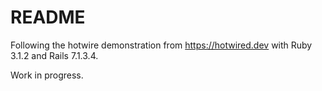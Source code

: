 # README

Following the hotwire demonstration from https://hotwired.dev with Ruby 3.1.2 and Rails 7.1.3.4.

Work in progress.

